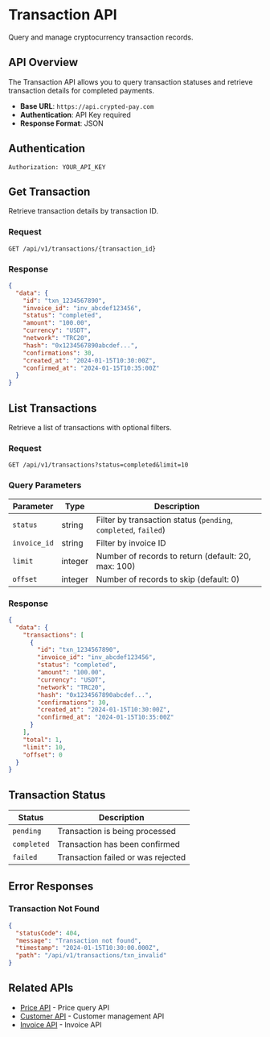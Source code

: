 # Transaction API

Query and manage cryptocurrency transaction records.

## API Overview

The Transaction API allows you to query transaction statuses and retrieve transaction details for completed payments.

- **Base URL**: `https://api.crypted-pay.com`
- **Authentication**: API Key required
- **Response Format**: JSON

## Authentication

```http
Authorization: YOUR_API_KEY
```

## Get Transaction

Retrieve transaction details by transaction ID.

### Request

```http
GET /api/v1/transactions/{transaction_id}
```

### Response

```json
{
  "data": {
    "id": "txn_1234567890",
    "invoice_id": "inv_abcdef123456",
    "status": "completed",
    "amount": "100.00",
    "currency": "USDT",
    "network": "TRC20",
    "hash": "0x1234567890abcdef...",
    "confirmations": 30,
    "created_at": "2024-01-15T10:30:00Z",
    "confirmed_at": "2024-01-15T10:35:00Z"
  }
}
```

## List Transactions

Retrieve a list of transactions with optional filters.

### Request

```http
GET /api/v1/transactions?status=completed&limit=10
```

### Query Parameters

| Parameter | Type | Description |
|-----------|------|-------------|
| `status` | string | Filter by transaction status (`pending`, `completed`, `failed`) |
| `invoice_id` | string | Filter by invoice ID |
| `limit` | integer | Number of records to return (default: 20, max: 100) |
| `offset` | integer | Number of records to skip (default: 0) |

### Response

```json
{
  "data": {
    "transactions": [
      {
        "id": "txn_1234567890",
        "invoice_id": "inv_abcdef123456",
        "status": "completed",
        "amount": "100.00",
        "currency": "USDT",
        "network": "TRC20",
        "hash": "0x1234567890abcdef...",
        "confirmations": 30,
        "created_at": "2024-01-15T10:30:00Z",
        "confirmed_at": "2024-01-15T10:35:00Z"
      }
    ],
    "total": 1,
    "limit": 10,
    "offset": 0
  }
}
```

## Transaction Status

| Status | Description |
|--------|-------------|
| `pending` | Transaction is being processed |
| `completed` | Transaction has been confirmed |
| `failed` | Transaction failed or was rejected |

## Error Responses

### Transaction Not Found

```json
{
  "statusCode": 404,
  "message": "Transaction not found",
  "timestamp": "2024-01-15T10:30:00.000Z",
  "path": "/api/v1/transactions/txn_invalid"
}
```

## Related APIs

- [Price API](./price) - Price query API
- [Customer API](./customer) - Customer management API
- [Invoice API](./invoice) - Invoice API